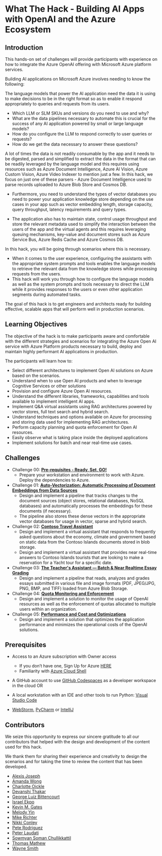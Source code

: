 # What The Hack - Building AI Apps with OpenAI and the Azure Ecosystem

## Introduction

This hands-on set of challenges will provide participants with experience on how to integrate the Azure OpenAI offering with Microsoft Azure platform services.

Building AI applications on Microsoft Azure involves needing to know the following:

The language models that power the AI application need the data it is using to make decisions to be in the right format so as to enable it respond appropriately to queries and requests from its users. 
- Which LLM or SLM SKUs and versions do you need to use and why? 
- What are the data pipelines necessary to automate this is crucial for the success of any AI application powered by small or large language models? 
- How do you configure the LLM to respond correctly to user queries or requests? 
- How do we get the data necessary to answer these questions? 

A lot of times the data is not readily consumable by the app and it needs to be digested, parsed and simplified to extract the data in the format that can be readily leveraged by the language model and this requires using resources such as Azure Document Intelligence, Azure AI Vision, Azure Custom Vision, Azure Video Indexer to mention just a few. In this hack, we focus on just one of these parsers - Azure Document Intelligence used to parse records uploaded to Azure Blob Store and Cosmos DB.

- Furthermore, you need to understand the types of vector databases you need to power your application knowledge store depending on the use cases in your app such as vector embedding length, storage capacity, query throughput, latency requirements and query types.

- The application also has to maintain state, control usage throughput and store the relevant metadata used to simplify the interaction between the users of the app and the virtual agents and this requires leveraging queuing mechanisms, key-value and document stores such as Azure Service Bus, Azure Redis Cache and Azure Cosmos DB. 

In this hack, you will be going through scenarios where this is necessary.

- When it comes to the user experience, configuring the assistants with the appropriate system prompts and tools enables the language models to retrieve the relevant data from the knowledge stores while processing requests from the users. 
- This hack will work you through how to configure the language models as well as the system prompts and tools necessary to direct the LLM while it provides responses to the users or even other application segments during automated tasks.

The goal of this hack is to get engineers and architects ready for building effective, scalable apps that will perform well in production scenarios.

## Learning Objectives

The objective of the hack is to make participants aware and comfortable with the different strategies and scenarios for integrating the Azure Open AI service with Azure Platform products necessary to build, deploy and maintain highly performant AI applications in production.

The participants will learn how to:
- Select different architectures to implement Open AI solutions on Azure based on the scenarios.
- Understand when to use Open AI products and when to leverage Cognitive Services or other solutions
- Provision and configure Azure Open AI resources.
- Understand the different libraries, frameworks, capabilities and tools available to implement intelligent AI apps.
- Implement Q&A virtual assistants using RAG architectures powered by vector stores, full text search and hybrid search.
- Understand techniques and options available on Azure for processing and storing data used for implementing RAG architectures.
- Perform capacity planning and quota enforcement for Open AI resources.
- Easily observe what is taking place inside the deployed applications
- Implement solutions for batch and near real-time use cases.

## Challenges

- Challenge 00: **[Pre-requisites - Ready, Set, GO!](Student/Challenge-00.md)**
	 - Prepare your workstation and environment to work with Azure. Deploy the dependencies to Azure.
- Challenge 01: **[Auto-Vectorization: Automatic Processing of Document Embeddings from Data Sources](Student/Challenge-01.md)**
	- Design and implement a pipeline that tracks changes to the document sources (object stores, relational databases, NoSQL databases) and automatically processes the embeddings for these documents (if necessary). 
    - The pipeline also stores these dense vectors in the appropriate vector databases for usage in vector, sparse and hybrid search.
- Challenge 02: **[Contoso Travel Assistant](Student/Challenge-02.md)**
	 - Design and implement a virtual assistant that responds to frequently asked questions about the economy, climate and government based on static data from the Contoso Islands documents stored in blob storage.
	 - Design and implement a virtual assistant that provides near real-time answers to Contoso Islands tourists that are looking to make a reservation for a Yacht tour for a specific date.
- Challenge 03: **[The Teacher's Assistant — Batch & Near Realtime Essay Grading](Student/Challenge-03.md)**
	 - Design and implement a pipeline that reads, analyzes and grades essays submitted in various file and image formats (PDF, JPEG/JPG, PNG, BMP, and TIFF) loaded from Azure Blob Storage.
- Challenge 04: **[Quota Monitoring and Enforcement](Student/Challenge-04.md)**
	 - Design and implement a solution to monitor the usage of OpenAI resources as well as the enforcement of quotas allocated to multiple users within an organization.
- Challenge 05: **[Performance and Cost and Optimizations](Student/Challenge-05.md)**
     - Design and implement a solution that optimizes the application performance and minimizes the operational costs of the OpenAI solutions.


## Prerequisites

- Access to an Azure subscription with Owner access
	- If you don’t have one, Sign Up for Azure [HERE](https://azure.microsoft.com/en-us/free/)
	- Familiarity with [Azure Cloud Shell](https://learn.microsoft.com/en-us/azure/cloud-shell/overview#multiple-access-points)
- A GitHub account to use [GitHub Codespaces](https://github.com/features/codespaces) as a developer workspace in the cloud
OR
- A local workstation with an IDE and other tools to run Python: [Visual Studio Code](https://code.visualstudio.com/)

- [WebStorm](https://www.jetbrains.com/webstorm/download/), [PyCharm](https://www.jetbrains.com/pycharm/download/) or [IntelliJ](https://www.jetbrains.com/idea/download/)


## Contributors

We seize this opportunity to express our sincere gratitude to all our contributors that helped with the design and development of the content used for this hack.

We thank them for sharing their experience and creativity to design the scenarios and for taking the time to review the content that has been developed.

- [Alexis Joseph](https://github.com/alexistj)
- [Amanda Wong](https://github.com/wongamanda)
- [Charlotte Oickle](https://github.com/charlietfcgirl)
- [Devanshi Thakar](https://github.com/devanshithakar12)
- [George Luiz Bittencourt](https://github.com/glzbcrt)
- [Israel Ekpo](https://github.com/izzymsft)
- [Kevin M. Gates](https://github.com/kevinmgates)
- [Melody Yin](https://github.com/melody-N07)
- [Mike Richter](https://github.com/michaelsrichter)
- [Nikki Conley](https://github.com/nikkiconley)
- [Pete Rodriguez](https://github.com/perktime)
- [Peter Laudati](https://github.com/jrzyshr)
- [Sowmyan Soman Chullikkattil](https://github.com/sowsan)
- [Thomas Mathew](https://github.com/tmathew1000)
- [Wayne Smith](https://github.com/waynehsmith)
